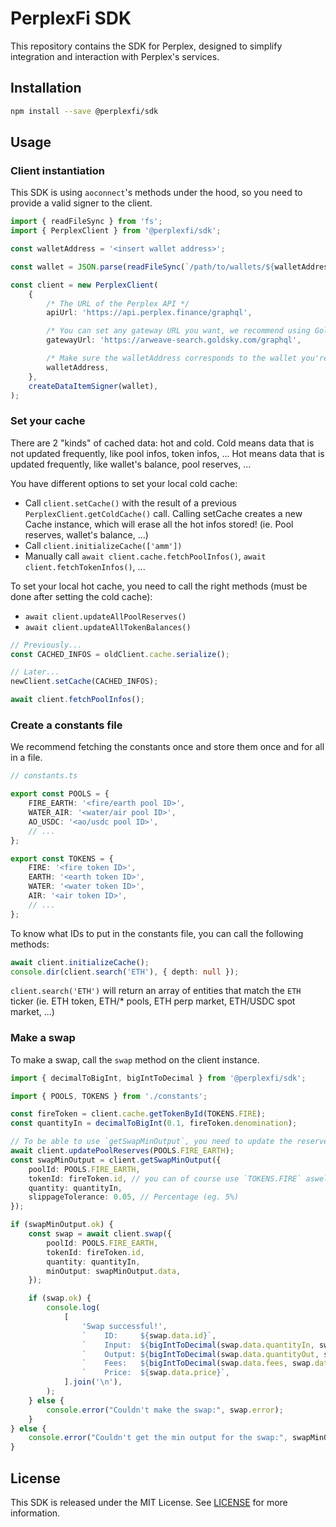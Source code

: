<h1>PerplexFi SDK</h1>

This repository contains the SDK for Perplex, designed to simplify integration and interaction with Perplex's services.

## Installation

```bash
npm install --save @perplexfi/sdk
```

## Usage

### Client instantiation

This SDK is using `aoconnect`'s methods under the hood, so you need to provide a valid signer to the client.

```ts
import { readFileSync } from 'fs';
import { PerplexClient } from '@perplexfi/sdk';

const walletAddress = '<insert wallet address>';

const wallet = JSON.parse(readFileSync(`/path/to/wallets/${walletAddress}.json`).toString());

const client = new PerplexClient(
    {
        /* The URL of the Perplex API */
        apiUrl: 'https://api.perplex.finance/graphql',

        /* You can set any gateway URL you want, we recommend using Goldsky's gateway */
        gatewayUrl: 'https://arweave-search.goldsky.com/graphql',

        /* Make sure the walletAddress corresponds to the wallet you're sending in createDataItemSigner */
        walletAddress,
    },
    createDataItemSigner(wallet),
);
```

### Set your cache

There are 2 "kinds" of cached data: hot and cold. Cold means data that is not updated frequently, like pool infos, token infos, ... Hot means data that is updated frequently, like wallet's balance, pool reserves, ...

You have different options to set your local cold cache:

-   Call `client.setCache()` with the result of a previous `PerplexClient.getColdCache()` call. Calling setCache creates a new Cache instance, which will erase all the hot infos stored! (ie. Pool reserves, wallet's balance, ...)
-   Call `client.initializeCache(['amm'])`
-   Manually call `await client.cache.fetchPoolInfos()`, `await client.fetchTokenInfos()`, ...

To set your local hot cache, you need to call the right methods (must be done after setting the cold cache):

-   `await client.updateAllPoolReserves()`
-   `await client.updateAllTokenBalances()`

```ts
// Previously...
const CACHED_INFOS = oldClient.cache.serialize();

// Later...
newClient.setCache(CACHED_INFOS);
```

```ts
await client.fetchPoolInfos();
```

### Create a constants file

We recommend fetching the constants once and store them once and for all in a file.

```ts
// constants.ts

export const POOLS = {
    FIRE_EARTH: '<fire/earth pool ID>',
    WATER_AIR: '<water/air pool ID>',
    AO_USDC: '<ao/usdc pool ID>',
    // ...
};

export const TOKENS = {
    FIRE: '<fire token ID>',
    EARTH: '<earth token ID>',
    WATER: '<water token ID>',
    AIR: '<air token ID>',
    // ...
};
```

To know what IDs to put in the constants file, you can call the following methods:

```ts
await client.initializeCache();
console.dir(client.search('ETH'), { depth: null });
```

`client.search('ETH')` will return an array of entities that match the `ETH` ticker (ie. ETH token, ETH/\* pools, ETH perp market, ETH/USDC spot market, ...)

### Make a swap

To make a swap, call the `swap` method on the client instance.

```ts
import { decimalToBigInt, bigIntToDecimal } from '@perplexfi/sdk';

import { POOLS, TOKENS } from './constants';

const fireToken = client.cache.getTokenById(TOKENS.FIRE);
const quantityIn = decimalToBigInt(0.1, fireToken.denomination);

// To be able to use `getSwapMinOutput`, you need to update the reserves first
await client.updatePoolReserves(POOLS.FIRE_EARTH);
const swapMinOutput = client.getSwapMinOutput({
    poolId: POOLS.FIRE_EARTH,
    tokenId: fireToken.id, // you can of course use `TOKENS.FIRE` aswell
    quantity: quantityIn,
    slippageTolerance: 0.05, // Percentage (eg. 5%)
});

if (swapMinOutput.ok) {
    const swap = await client.swap({
        poolId: POOLS.FIRE_EARTH,
        tokenId: fireToken.id,
        quantity: quantityIn,
        minOutput: swapMinOutput.data,
    });

    if (swap.ok) {
        console.log(
            [
                'Swap successful!',
                `    ID:     ${swap.data.id}`,
                `    Input:  ${bigIntToDecimal(swap.data.quantityIn, swap.data.tokenIn.denomination)} ${swap.data.tokenIn.ticker}`,
                `    Output: ${bigIntToDecimal(swap.data.quantityOut, swap.data.tokenOut.denomination)} ${swap.data.tokenOut.ticker}`,
                `    Fees:   ${bigIntToDecimal(swap.data.fees, swap.data.tokenOut.denomination)} ${swap.data.tokenOut.ticker}`,
                `    Price:  ${swap.data.price}`,
            ].join('\n'),
        );
    } else {
        console.error("Couldn't make the swap:", swap.error);
    }
} else {
    console.error("Couldn't get the min output for the swap:", swapMinOutput.error);
}
```

## License

This SDK is released under the MIT License. See [LICENSE](LICENSE) for more information.
